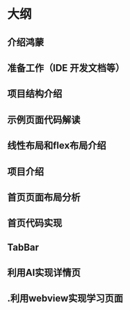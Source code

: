 # 大纲

## 介绍鸿蒙
## 准备工作（IDE 开发文档等）
## 项目结构介绍
## 示例页面代码解读
## 线性布局和flex布局介绍
## 项目介绍
## 首页页面布局分析
## 首页代码实现
## TabBar
## 利用AI实现详情页
## .利用webview实现学习页面